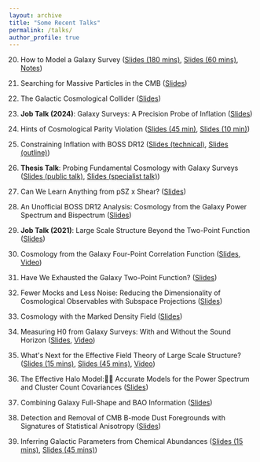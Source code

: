 ```yaml
---
layout: archive
title: "Some Recent Talks"
permalink: /talks/
author_profile: true
---
```


20. How to Model a Galaxy Survey ([Slides (180 mins)](http://oliverphilcox.github.io/files/cotb24.pdf), [Slides (60 mins)](http://oliverphilcox.github.io/files/eft_talk.pdf), [Notes](http://oliverphilcox.github.io/files/eft_intro.pdf))

19. Searching for Massive Particles in the CMB ([Slides](http://oliverphilcox.github.io/files/hotspots.pdf))

18. The Galactic Cosmological Collider ([Slides](http://oliverphilcox.github.io/files/galactic_collider.pdf))

17. **Job Talk (2024)**: Galaxy Surveys: A Precision Probe of Inflation ([Slides](http://oliverphilcox.github.io/files/job-talk-24.pdf))

16. Hints of Cosmological Parity Violation ([Slides  (45 min)](http://oliverphilcox.github.io/files/parity2.pdf), [Slides (10 min)](http://oliverphilcox.github.io/files/parity-short.pdf))

15. Constraining Inflation with BOSS DR12 ([Slides (technical)](http://oliverphilcox.github.io/files/madrid-inflation.pdf), [Slides (outline)](http://oliverphilcox.github.io/files/safari_inflation.pdf))

14. **Thesis Talk**: Probing Fundamental Cosmology with Galaxy Surveys ([Slides (public talk)](http://oliverphilcox.github.io/files/thesis-public.pdf), [Slides (specialist talk)](http://oliverphilcox.github.io/files/thesis-private.pdf))

13. Can We Learn Anything from pSZ x Shear? ([Slides](http://oliverphilcox.github.io/files/psz.pdf))

12. An Unofficial BOSS DR12 Analysis: Cosmology from the Galaxy Power Spectrum and Bispectrum ([Slides](http://oliverphilcox.github.io/files/cca22.pdf))

11. **Job Talk (2021)**: Large Scale Structure Beyond the Two-Point Function ([Slides](http://oliverphilcox.github.io/files/jobtalk.pdf))

10. Cosmology from the Galaxy Four-Point Correlation Function ([Slides](http://oliverphilcox.github.io/files/cosm_from_home21.pdf), [Video](https://www.youtube.com/watch?v=pmo1QigLsn4))

9. Have We Exhausted the Galaxy Two-Point Function? ([Slides](http://oliverphilcox.github.io/files/geneva_pk_talk.pdf))

8. Fewer Mocks and Less Noise: Reducing the Dimensionality of Cosmological Observables with Subspace Projections ([Slides](http://oliverphilcox.github.io/files/svd_data_compression.pdf))

7. Cosmology with the Marked Density Field ([Slides](http://oliverphilcox.github.io/files/mk_density.pdf))

6. Measuring H0 from Galaxy Surveys: With and Without the Sound Horizon ([Slides](http://oliverphilcox.github.io/files/cosm_from_home.pdf), [Video](https://www.youtube.c1m/embed/QM_pGTMhJTc))

5. What's Next for the Effective Field Theory of Large Scale Structure? ([Slides (15 mins)](http://oliverphilcox.github.io/files/uk_cosmo.pdf), [Slides (45 mins)](http://oliverphilcox.github.io/files/future_eft.pdf), [Video](http://pirsa.org/20060054))

4. The Effective Halo Model: Accurate Models for the Power Spectrum and Cluster Count Covariances ([Slides](http://oliverphilcox.github.io/files/ehm.pdf))

3. Combining Galaxy Full-Shape and BAO Information ([Slides](http://oliverphilcox.github.io/files/h0_eft.pdf))

2. Detection and Removal of CMB B-mode Dust Foregrounds with Signatures of Statistical Anisotropy ([Slides](http://oliverphilcox.github.io/files/dust_aniso.pdf))

1. Inferring Galactic Parameters from Chemical Abundances ([Slides (15 mins)](http://oliverphilcox.github.io/files/asa_talk.pdf), [Slides (45 mins)](http://oliverphilcox.github.io/files/chem_evol.pdf))
